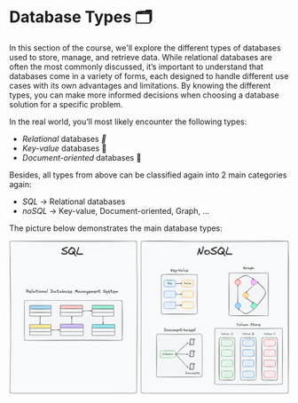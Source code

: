 # Database Types 🗂️

In this section of the course, we'll explore the different types of databases used to store, manage, and retrieve data. While relational databases are often the most commonly discussed, it’s important to understand that databases come in a variety of forms, each designed to handle different use cases with its own advantages and limitations. By knowing the different types, you can make more informed decisions when choosing a database solution for a specific problem.

In the real world, you’ll most likely encounter the following types:

- *Relational* databases *🔗*
- *Key-value* databases 🔑
- *Document-oriented* databases 📄

Besides, all types from above can be classified again into 2 main categories again:

- *SQL* → Relational databases
- *noSQL* → Key-value, Document-oriented, Graph, …

The picture below demonstrates the main database types:

![sql-vs-nosql](https://raw.githubusercontent.com/WebOfRussia/sql-course/refs/heads/main/SQL%20Fundamentals/img/sql-vs-nosql.png)